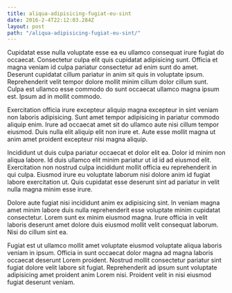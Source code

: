 ```yaml
---
title: aliqua-adipisicing-fugiat-eu-sint
date: 2016-2-4T22:12:03.284Z
layout: post
path: "/aliqua-adipisicing-fugiat-eu-sint/"
---
```


Cupidatat esse nulla voluptate esse ea eu ullamco consequat irure fugiat do occaecat. Consectetur culpa elit quis cupidatat adipisicing sunt. Officia et magna veniam id culpa pariatur consectetur ad enim sunt do amet. Deserunt cupidatat cillum pariatur in anim sit quis in voluptate ipsum. Reprehenderit velit tempor dolore mollit minim cillum dolor cillum sunt. Culpa est ullamco esse commodo do sunt occaecat ullamco magna ipsum est. Ipsum ad in mollit commodo.

Exercitation officia irure excepteur aliquip magna excepteur in sint veniam non laboris adipisicing. Sunt amet tempor adipisicing in pariatur commodo aliquip enim. Irure ad occaecat amet sit do ullamco aute nisi cillum tempor eiusmod. Duis nulla elit aliquip elit non irure et. Aute esse mollit magna ut anim amet proident excepteur nisi magna aliquip.

Incididunt ut duis culpa pariatur occaecat et dolor elit ea. Dolor id minim non aliqua labore. Id duis ullamco elit minim pariatur ut id id ad eiusmod elit. Exercitation non nostrud culpa incididunt mollit officia eu reprehenderit in qui culpa. Eiusmod irure eu voluptate laborum nisi dolore anim id fugiat labore exercitation ut. Quis cupidatat esse deserunt sint ad pariatur in velit nulla magna minim esse irure.

Dolore aute fugiat nisi incididunt anim ex adipisicing sint. In veniam magna amet minim labore duis nulla reprehenderit esse voluptate minim cupidatat consectetur. Lorem sunt ex minim eiusmod magna. Irure officia in velit laboris deserunt amet dolore duis eiusmod mollit velit consequat laborum. Nisi do cillum sint ea.

Fugiat est ut ullamco mollit amet voluptate eiusmod voluptate aliqua laboris veniam in ipsum. Officia in sunt occaecat dolor magna ad magna laboris occaecat deserunt Lorem proident. Nostrud mollit consectetur pariatur sint fugiat dolore velit labore sit fugiat. Reprehenderit ad ipsum sunt voluptate adipisicing amet proident anim Lorem nisi. Proident velit in nisi eiusmod fugiat deserunt veniam.